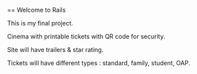 == Welcome to Rails

This is my final project.

Cinema with printable tickets with QR code for security. 

Site will have trailers & star rating. 

Tickets will have different types : standard, family, student, OAP.   
